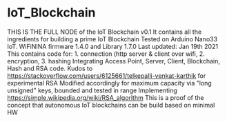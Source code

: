 # IoT_Blockchain
THIS IS THE FULL NODE of the IoT Blockchain v0.1
It contains all the ingredients for building a prime IoT Blockchain 
Tested on Arduino Nano33 IoT. WiFiNINA firmware 1.4.0 and Library 1.7.0
Last updated: Jan 19th 2021
This contains code for: 1. connection (http server & client over wifi, 2. encryption, 3. hashing
Integrating Access Point, Server, Client, Blockchain, Hash and RSA code. 
Kudos to https://stackoverflow.com/users/6125661/telkepalli-venkat-karthik for experimental RSA
Modified accordingly for maximum capacity via "long unsigned" keys, bounded and tested in range
Implementing https://simple.wikipedia.org/wiki/RSA_algorithm
This is a proof of the concept that autonomous IoT blockchains can be build based on minimal HW
